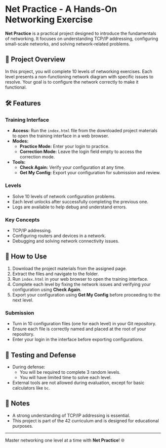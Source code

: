 # Net Practice - A Hands-On Networking Exercise

**Net Practice** is a practical project designed to introduce the fundamentals of networking. It focuses on understanding TCP/IP addressing, configuring small-scale networks, and solving network-related problems.

## 🚀 Project Overview

In this project, you will complete 10 levels of networking exercises. Each level presents a non-functioning network diagram with specific issues to resolve. Your goal is to configure the network correctly to make it functional.

## 🛠️ Features

### Training Interface
- **Access:** Run the `index.html` file from the downloaded project materials to open the training interface in a web browser.
- **Modes:**
  - **Practice Mode:** Enter your login to practice.
  - **Correction Mode:** Leave the login field empty to access the correction mode.
- **Tools:**
  - **Check Again:** Verify your configuration at any time.
  - **Get My Config:** Export your configuration for submission and review.

### Levels
- Solve 10 levels of network configuration problems.
- Each level unlocks after successfully completing the previous one.
- Logs are available to help debug and understand errors.

### Key Concepts
- TCP/IP addressing.
- Configuring routers and devices in a network.
- Debugging and solving network connectivity issues.

## 🔧 How to Use

1. Download the project materials from the assigned page.
2. Extract the files and navigate to the folder.
3. Run `index.html` in your web browser to open the training interface.
4. Complete each level by fixing the network issues and verifying your configuration using **Check Again**.
5. Export your configuration using **Get My Config** before proceeding to the next level.

### Submission
- Turn in 10 configuration files (one for each level) in your Git repository.
- Ensure each file is correctly named and placed at the root of your repository.
- Enter your login in the interface before exporting configurations.

## 🧪 Testing and Defense
- During defense:
  - You will be required to complete 3 random levels.
  - You will have limited time to solve each level.
- External tools are not allowed during evaluation, except for basic calculators like `bc`.

## 📜 Notes
- A strong understanding of TCP/IP addressing is essential.
- This project is part of the 42 curriculum and is designed for educational purposes.

---

Master networking one level at a time with **Net Practice**! 🌐
